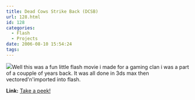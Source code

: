 ```yaml
---
title: Dead Cows Strike Back (DCSB)
url: 128.html
id: 128
categories:
  - Flash
  - Projects
date: 2006-08-10 15:54:24
tags:
---
```


![](/wp-content/uploads/Image/DCSB.gif)Well this was a fun little flash movie i made for a gaming clan i was a part of a coupple of years back. It was all done in 3ds max then vectored'n'imported into flash.

**Link:** [Take a peek!](https://www.mikecann.co.uk/flash/DCSB.html)
